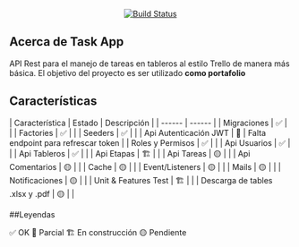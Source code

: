 <p align="center">
<a href="https://github.com/zockfoul/task-app-api/actions/workflows/ci.yml"><img src="https://github.com/zockfoul/task-app-api/actions/workflows/ci.yml/badge.svg" alt="Build Status"></img></a>
</p>


## Acerca de Task App

API Rest para el manejo de tareas en tableros al estilo Trello de manera más básica. El objetivo del proyecto es ser utilizado **como portafolio**

## Características

| Característica | Estado | Descripción |
| ------ | ------ |
| Migraciones | ✅ |  |
| Factories | ✅ |  |
| Seeders | ✅ |  |
| Api Autenticación JWT | 🔵 | Falta endpoint para refrescar token |
| Roles y Permisos | ✅ |  |
| Api Usuarios | ✅ |  |
| Api Tableros | ✅ |  |
| Api Etapas | 🏗️ |  |
| Api Tareas | 🟡 |  |
| Api Comentarios | 🟡 |  |
| Cache | 🟡 |  |
| Event/Listeners | 🟡 |  |
| Mails | 🟡 |  |
| Notificaciones | 🟡 |  |
| Unit & Features Test | 🏗️ |  |
| Descarga de tables .xlsx y .pdf | 🟡 |  |

##Leyendas

✅ OK 
🔵 Parcial
🏗️ En construcción
🟡 Pendiente

